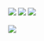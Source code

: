 <a href="https://codeclimate.com/github/kulikov98/project-lvl1-s396/maintainability"><img src="https://api.codeclimate.com/v1/badges/5ae9820e77097dff40f1/maintainability" /></a>
<a href="https://codeclimate.com/github/kulikov98/project-lvl1-s396/test_coverage"><img src="https://api.codeclimate.com/v1/badges/5ae9820e77097dff40f1/test_coverage" /></a>
<a href="https://travis-ci.org/kulikov98/project-lvl1-s396"><img src="https://travis-ci.org/kulikov98/project-lvl1-s396.svg?branch=master"></a>
<br><br>
<a href="https://asciinema.org/a/NiJrcfXpklnXhttv0OuVBOD3y" target="_blank"><img src="https://asciinema.org/a/NiJrcfXpklnXhttv0OuVBOD3y.svg" /></a>
